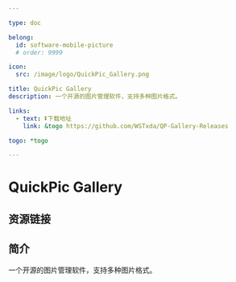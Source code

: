 ```yaml
---

type: doc

belong:
  id: software-mobile-picture
  # order: 9999

icon:
  src: /image/logo/QuickPic_Gallery.png

title: QuickPic Gallery
description: 一个开源的图片管理软件，支持多种图片格式。

links:
  - text: ⏬下载地址
    link: &togo https://github.com/WSTxda/QP-Gallery-Releases

togo: *togo

---
```


<ShowLogo />

# QuickPic Gallery

<ShowBreadcrumb />

## 资源链接

<ShowLinks />

## 简介

一个开源的图片管理软件，支持多种图片格式。